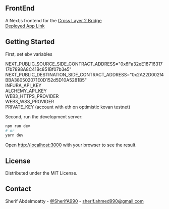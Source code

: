 ## FrontEnd
A Nextjs frontend for the <a href="https://github.com/sherifahmed990/Cross-Layer-2-Bridge">Cross Layer 2 Bridge</a><br/>
<a href="https://cross-l2-bridge-app.vercel.app/">Deployed App Link</a>
## Getting Started

First, set ebv variables

NEXT_PUBLIC_SOURCE_SIDE_CONTRACT_ADDRESS="0x6Fa32eE1871631717b7898A8C41Bc851Bf07b3e5"<br/>
NEXT_PUBLIC_DESTINATION_SIDE_CONTRACT_ADDRESS="0x2A22D002f4BBA380502071E0D152d5D10A5281B5"<br/>
INFURA_API_KEY<br/>
ALCHEMY_API_KEY<br/>
WEB3_HTTPS_PROVIDER<br/>
WEB3_WSS_PROVIDER<br/>
PRIVATE_KEY  (account with eth on optimistic kovan testnet)<br/>

Second, run the development server:

```bash
npm run dev
# or
yarn dev
```

Open [http://localhost:3000](http://localhost:3000) with your browser to see the result.


<!-- LICENSE -->
## License

Distributed under the MIT License.

<!-- CONTACT -->
## Contact

Sherif Abdelmoatty - [@SherifA990](https://twitter.com/SherifA990) - sherif.ahmed990@gmail.com
